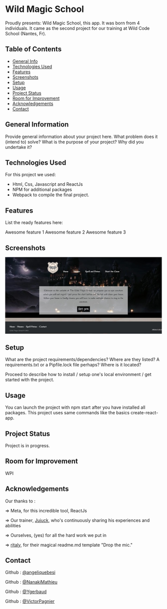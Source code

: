 # Wild Magic School

Proudly presents: Wild Magic School, this app.
It was born from 4 individuals.
It came as the second project for our training at Wild Code School (Nantes, Fr).

## Table of Contents

* [General Info](#general-info)
* [Technologies Used](#technologies-used)
* [Features](#features)
* [Screenshots](#screenshots)
* [Setup](#setup)
* [Usage](#usage)
* [Project Status](#project-status)
* [Room for Improvement](#room-for-improvement)
* [Acknowledgements](#acknowledgements)
* [Contact](#contact)


## General Information

Provide general information about your project here.
What problem does it (intend to) solve?
What is the purpose of your project?
Why did you undertake it?

## Technologies Used

For this project we used:
- Html, Css, Javascript and ReactJs
- NPM for additional packages
- Webpack to compile the final project.

## Features

List the ready features here:

Awesome feature 1
Awesome feature 2
Awesome feature 3

## Screenshots

<img src="./src/images/screenshot-readme.jpg" alt="home-page"/>

## Setup

What are the project requirements/dependencies? Where are they listed? A requirements.txt or a Pipfile.lock file perhaps? Where is it located?

Proceed to describe how to install / setup one's local environment / get started with the project.

## Usage

You can launch the project with npm start after you have installed all packages.
This project uses same commands like the basics create-react-app.

## Project Status

Project is in progress.

## Room for Improvement

WPI

## Acknowledgements

Our thanks to :

⇒ Meta, for this incredible tool, ReactJs

⇒ Our trainer, [Jujuck](https://github.com/jujuck), who's continuously sharing his experiences and abilities

⇒ Ourselves, (yes) for all the hard work we put in

⇒ [ritaly](https://github.com/ritaly), for their magical readme.md template
"Drop the mic."

## Contact

Github : [@angeliquebesi](https://github.com/angeliquebesi)

Github : [@NanakiMathieu](https://github.com/NanakiMathieu)

Github : [@Ygerbaud](https://github.com/Ygerbaud)

Github : [@VictorPagnier](https://github.com/VictorPagnier)
